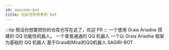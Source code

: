 ```yaml
---
id: awesome-bot
title: 社区可供参考的 bot
---
```

:::tip
假设你想要把你的仓库也写在这了，欢迎 PR
:::
<GithubRepo user="djkcyl" repo="ABot-Graia">一个使用 Graia Ariadne 搭建的 QQ 功能性机器人。</GithubRepo>
<GithubRepo user="I-love-study" repo="A_Simple_QQ_Bot">一个普普通通的 QQ 机器人</GithubRepo>
<GithubRepo user="Redlnn" repo="redbot">一个以 Graia Ariadne 框架为基础的 QQ 机器人</GithubRepo>
<GithubRepo user="SAGIRI-kawaii" repo="sagiri-bot">基于Graia和Mirai的QQ机器人 SAGIRI-BOT</GithubRepo>
